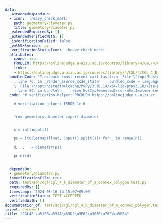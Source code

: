 ```yaml
---
data:
  _extendedDependsOn:
  - icon: ':heavy_check_mark:'
    path: geometory/diameter.py
    title: geometory/diameter.py
  _extendedRequiredBy: []
  _extendedVerifiedWith: []
  _isVerificationFailed: false
  _pathExtension: py
  _verificationStatusIcon: ':heavy_check_mark:'
  attributes:
    ERROR: 1e-6
    PROBLEM: https://onlinejudge.u-aizu.ac.jp/courses/library/4/CGL/4/CGL_4_B
    links:
    - https://onlinejudge.u-aizu.ac.jp/courses/library/4/CGL/4/CGL_4_B
  bundledCode: "Traceback (most recent call last):\n  File \"/opt/hostedtoolcache/PyPy/3.10.14/x64/lib/pypy3.10/site-packages/onlinejudge_verify/documentation/build.py\"\
    , line 76, in _render_source_code_stat\n    bundled_code = language.bundle(\n\
    \  File \"/opt/hostedtoolcache/PyPy/3.10.14/x64/lib/pypy3.10/site-packages/onlinejudge_verify/languages/python.py\"\
    , line 96, in bundle\n    raise NotImplementedError\nNotImplementedError\n"
  code: '# verification-helper: PROBLEM https://onlinejudge.u-aizu.ac.jp/courses/library/4/CGL/4/CGL_4_B

    # verification-helper: ERROR 1e-6


    from geometory.diameter import diameter


    n = int(input())

    ps = [tuple(map(float, input().split())) for _ in range(n)]

    d, _, _ = diameter(ps)

    print(d)

    '
  dependsOn:
  - geometory/diameter.py
  isVerificationFile: true
  path: test/aoj/cgl/cgl_4_b_diameter_of_a_convex_polygon.test.py
  requiredBy: []
  timestamp: '2024-08-16 14:15:07+09:00'
  verificationStatus: TEST_ACCEPTED
  verifiedWith: []
documentation_of: test/aoj/cgl/cgl_4_b_diameter_of_a_convex_polygon.test.py
layout: document
title: "CGL4B \u51F8\u591A\u89D2\u5F62\u306E\u76F4\u5F84"
---
```


